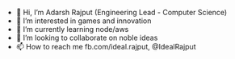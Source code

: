 - 👋 Hi, I’m Adarsh Rajput (Engineering Lead - Computer Science)
- 👀 I’m interested in games and innovation
- 🌱 I’m currently learning node/aws
- 💞️ I’m looking to collaborate on noble ideas
- 📫 How to reach me fb.com/ideal.rajput, @IdealRajput

<!---
adarsh-rajput/adarsh-rajput is a ✨ special ✨ repository because its `README.md` (this file) appears on your GitHub profile.
You can click the Preview link to take a look at your changes.
--->
